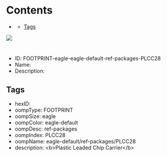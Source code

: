 



Contents
========

* [](#)
	* [Tags](#tags)
  
![][im]
# 

- ID: FOOTPRINT-eagle-eagle-default-ref-packages-PLCC28
- Name: 
- Description: 

## Tags

- hexID: 
- oompType: FOOTPRINT
- oompSize: eagle
- oompColor: eagle-default
- oompDesc: ref-packages
- oompIndex: PLCC28
- oompName: eagle-default/ref-packages/PLCC28
- description: &lt;b&gt;Plastic Leaded Chip Carrier&lt;/b&gt;



[im]: image.png
